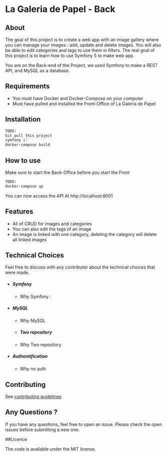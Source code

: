 # La Galeria de Papel - Back

## About

The goal of this project is to create a web app with an image gallery where you can manage your images : add, update and delete images. You will also be able to edit categories and tags to use them in filters.
The real goal of this project is to learn how to use Symfony 5 to make web app.

You are on the Back-end of the Project, we used Symfony to make a REST API, and MySQL as a database.

## Requirements

- You must have Docker and Docker-Compose on your computer
- Must have pulled and installed the Front-Office of La Galeria de Papel

## Installation

```bash
TODO:
Git pull this project
symfony i?
docker-compose build

```
## How to use

Make sure to start the Back-Office before you start the Front
```bash
TODO:
docker-compose up
```
You can now access the API At http://localhost:8001

## Features

- All of CRUD for images and categories
- You can also edit the tags of an image
- An image is linked with one category, deleting the category will delete all linked images

## Technical Choices

Feel free to discuss with any contributor about the technical choices that were made.

- ##### Symfony
  - Why Symfony :
- ##### MySQL
  - Why MySQL
  - ##### Two repository
  - Why Two repository
- ##### Authentification
  - Why no auth


## Contributing

See  [contributing guidelines](https://github.com/HETIC-MT-P2021/front-group5-proj01/blob/master/.github/CONTRIBUTING.md)

## Any Questions ?

If you have any questions, feel free to open an issue. Please check the open issues before submitting a new one.

##Licence

The code is available under the MIT license.
